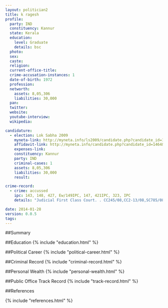 ```yaml
---
layout: politician2
title: k ragesh
profile: 
  party: IND
  constituency: Kannur
  state: Kerala
  education: 
    level: Graduate
    details: bsc
  photo: 
  sex: 
  caste: 
  religion: 
  current-office-title: 
  crime-accusation-instances: 1
  date-of-birth: 1972
  profession: 
  networth: 
    assets: 8,05,306
    liabilities: 30,000
  pan: 
  twitter: 
  website: 
  youtube-interview: 
  wikipedia: 

candidature: 
  - election: Lok Sabha 2009
    myneta-link: http://myneta.info/ls2009/candidate.php?candidate_id=1464
    affidavit-link: http://myneta.info/candidate.php?candidate_id=1464&scan=original
    expenses-link: 
    constituency: Kannur 
    party: IND
    criminal-cases: 1
    assets: 8,05,306
    liabilities: 30,000
    result:  

crime-record: 
  - crime: accussed
    ipc: 143, 148, 427, Ew/149IPC, 147, 421IPC, 323, IPC
    details: "Judicial First Class Court. . CC245/08,CC2-13/08,SC785/08" 

date: 2014-01-28
version: 0.0.5
tags: 
---
```

##Summary


##Education
{% include "education.html" %}


##Political Career
{% include "political-career.html" %}


##Criminal Record
{% include "criminal-record.html" %}


##Personal Wealth
{% include "personal-wealth.html" %}


##Public Office Track Record
{% include "track-record.html" %}


##References


{% include "references.html" %}